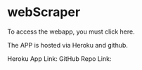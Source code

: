 # webScraper

To access the webapp, you must click here.

The APP is hosted via Heroku and github.

Heroku App Link:
GitHub Repo Link: 
